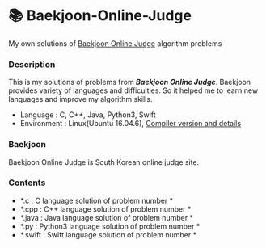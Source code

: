# 📚 Baekjoon-Online-Judge
My own solutions of [Baekjoon Online Judge](https://www.acmicpc.net) algorithm problems

### Description
This is my solutions of problems from ***Baekjoon Online Judge***. Baekjoon provides variety of languages and difficulties. So it helped me to learn new languages and improve my algorithm skills.
+ Language : C, C++, Java, Python3, Swift
+ Environment : Linux(Ubuntu 16.04.6), [Compiler version and details](https://www.acmicpc.net/help/language)

### Baekjoon
Baekjoon Online Judge is South Korean online judge site.

### Contents
+ *.c : C language solution of problem number *
+ *.cpp : C++ language solution of problem number *
+ *.java : Java language solution of problem number *
+ *.py : Python3 language solution of problem number *
+ *.swift : Swift language solution of problem number * 

